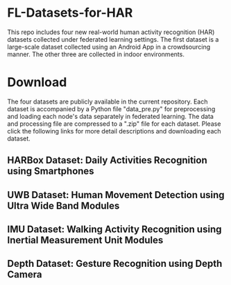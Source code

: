 # FL-Datasets-for-HAR

This repo includes four new real-world human activity recognition (HAR) datasets collected under federated learning settings. The first dataset is a large-scale dataset collected using an Android App in a crowdsourcing manner. The other three are collected in indoor environments.


Download
======

  The four datasets are publicly available in the current repository. Each dataset is accompanied by a Python file "data_pre.py" for preprocessing and loading each node's data separately in federated learning. The data and processing file are compressed to a ".zip" file for each dataset. Please click the following links for more detail descriptions and downloading each dataset.
  
  
HARBox Dataset: Daily Activities Recognition using Smartphones
------


UWB Dataset: Human Movement Detection using Ultra Wide Band Modules
------


IMU Dataset: Walking Activity Recognition using Inertial Measurement Unit Modules
------


Depth Dataset: Gesture Recognition using Depth Camera
------


  
